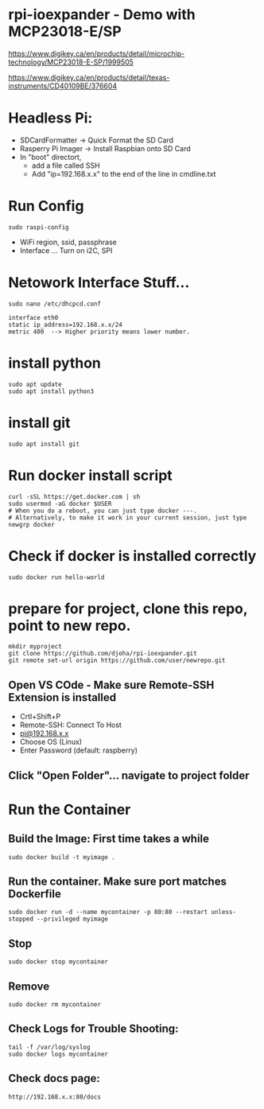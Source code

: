# rpi-ioexpander - Demo with MCP23018-E/SP
https://www.digikey.ca/en/products/detail/microchip-technology/MCP23018-E-SP/1999505

https://www.digikey.ca/en/products/detail/texas-instruments/CD40109BE/376604

# Headless Pi:
- SDCardFormatter -> Quick Format the SD Card
- Rasperry Pi Imager -> Install Raspbian onto SD Card
- In "boot" directort, 
  - add a file called SSH
  - Add "ip=192.168.x.x" to the end of the line in cmdline.txt

# Run Config
    sudo raspi-config

- WiFi region, ssid, passphrase 
- Interface ... Turn on i2C, SPI

# Netowork Interface Stuff...
    sudo nano /etc/dhcpcd.conf

    interface eth0
    static ip_address=192.168.x.x/24
    metric 400  --> Higher priority means lower number.

# install python
    sudo apt update
    sudo apt install python3

# install git
    sudo apt install git

# Run docker install script
    curl -sSL https://get.docker.com | sh
    sudo usermod -aG docker $USER
    # When you do a reboot, you can just type docker ---.
    # Alternatively, to make it work in your current session, just type
    newgrp docker

# Check if docker is installed correctly
    sudo docker run hello-world

# prepare for project, clone this repo, point to new repo.
    mkdir myproject
    git clone https://github.com/djoha/rpi-ioexpander.git
    git remote set-url origin https://github.com/user/newrepo.git

## Open VS COde - Make sure Remote-SSH Extension is installed
 - Crtl+Shift+P
 - Remote-SSH: Connect To Host
 - pi@192.168.x.x
 - Choose OS (Linux)
 - Enter Password (default: raspberry)

## Click "Open Folder"... navigate to project folder
    
# Run the Container

## Build the Image: First time takes a while
    sudo docker build -t myimage .

## Run the container.  Make sure port matches Dockerfile
    sudo docker run -d --name mycontainer -p 80:80 --restart unless-stopped --privileged myimage

## Stop
    sudo docker stop mycontainer
## Remove
    sudo docker rm mycontainer

## Check Logs for Trouble Shooting:
    tail -f /var/log/syslog
    sudo docker logs mycontainer

## Check docs page:
    http://192.168.x.x:80/docs

